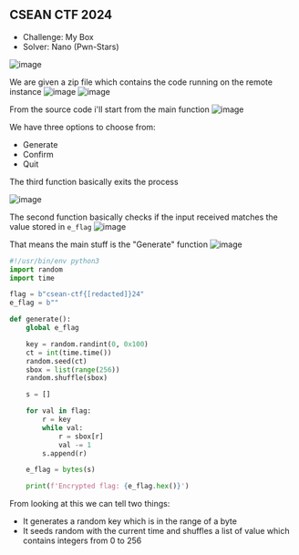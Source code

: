 ## CSEAN CTF 2024

  - Challenge: My Box
  - Solver: Nano (Pwn-Stars)


![image](https://github.com/user-attachments/assets/4076c4fb-a205-4e12-a0fe-9e2caf974e7a)

We are given a zip file which contains the code running on the remote instance
![image](https://github.com/user-attachments/assets/db7bf13c-0059-41b3-8019-c5cbaf0bdbad)
![image](https://github.com/user-attachments/assets/6438ec4e-aea4-46e6-9d4b-2f58eac67e2f)

From the source code i'll start from the main function
![image](https://github.com/user-attachments/assets/ebdc8fb1-ebf3-44c1-9bd0-26478993393d)

We have three options to choose from:
- Generate
- Confirm
- Quit

The third function basically exits the process

![image](https://github.com/user-attachments/assets/bbf8ad00-a20c-4025-97e1-3e7426f48c42)

The second function basically checks if the input received matches the value stored in `e_flag`
![image](https://github.com/user-attachments/assets/997bb0f6-c124-4be7-b466-38caeb4e340b)

That means the main stuff is the "Generate" function
![image](https://github.com/user-attachments/assets/4ac2c877-dae3-4823-91aa-1104385de0a1)

```python
#!/usr/bin/env python3
import random
import time

flag = b"csean-ctf{[redacted]}24"
e_flag = b""

def generate():
    global e_flag

    key = random.randint(0, 0x100)
    ct = int(time.time())
    random.seed(ct)
    sbox = list(range(256))
    random.shuffle(sbox)

    s = []

    for val in flag:
        r = key
        while val:
            r = sbox[r]
            val -= 1
        s.append(r)

    e_flag = bytes(s)

    print(f'Encrypted flag: {e_flag.hex()}')
```

From looking at this we can tell two things:
- It generates a random key which is in the range of a byte
- It seeds random with the current time and shuffles a list of value which contains integers from 0 to 256
